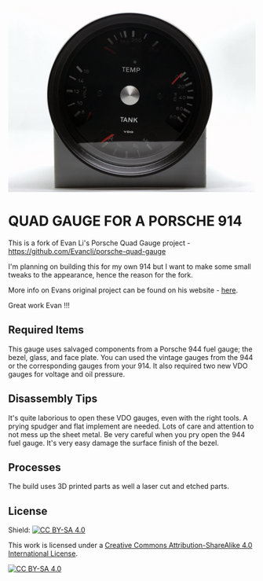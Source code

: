 ![Gauge](Photos/19.jpg)

# QUAD GAUGE FOR A PORSCHE 914

This is a fork of Evan Li's Porsche Quad Gauge project - https://github.com/Evancli/porsche-quad-gauge

I'm planning on building this for my own 914 but I want to make some small tweaks to the appearance, hence the reason for the fork.

More info on Evans original project can be found on his website -  [here](https://evanli.com/quad-gauge-for-a-porsche-914/).

Great work Evan !!!

## Required Items
This gauge uses salvaged components from a Porsche 944 fuel gauge; the bezel, glass, and face plate. You can used the vintage gauges from the 944 or the corresponding gauges from your 914. It also required two new VDO gauges for voltage and oil pressure.

## Disassembly Tips
It's quite laborious to open these VDO gauges, even with the right tools. A prying spudger and flat implement are needed. Lots of care and attention to not mess up the sheet metal. Be very careful when you pry open the 944 fuel gauge. It's very easy damage the surface finish of the bezel. 

## Processes
The build uses 3D printed parts as well a laser cut and etched parts. 

## License
Shield: [![CC BY-SA 4.0][cc-by-sa-shield]][cc-by-sa]

This work is licensed under a
[Creative Commons Attribution-ShareAlike 4.0 International License][cc-by-sa].

[![CC BY-SA 4.0][cc-by-sa-image]][cc-by-sa]

[cc-by-sa]: http://creativecommons.org/licenses/by-sa/4.0/
[cc-by-sa-image]: https://licensebuttons.net/l/by-sa/4.0/88x31.png
[cc-by-sa-shield]: https://img.shields.io/badge/License-CC%20BY--SA%204.0-lightgrey.svg


